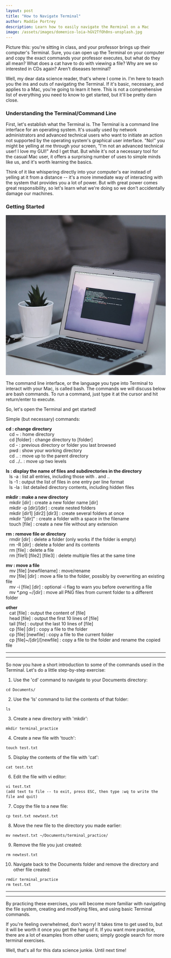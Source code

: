 ```yaml
---
layout: post
title: "How to Navigate Terminal"
author: Maddie Portrey
description: Learn how to easily navigate the Rerminal on a Mac
image: /assets/images/domenico-loia-hGV2TfOh0ns-unsplash.jpg
---
```


Picture this: you're sitting in class, and your professor brings up their computer's Terminal. Sure, you can open up the Terminal on your computer and copy the exact commands your professor executes, but what do they all mean? What does a cat have to do with viewing a file? Why are we so interested in CDs again? Aren't diseases terminal?

Well, my dear data science reader, that's where I come in. I'm here to teach you the ins and outs of navigating the Terminal. If it's basic, necessary, and applies to a Mac, you're going to learn it here. This is not a comprehensive list of everything you need to know to get started, but it'll be pretty darn close.

### Understanding the Terminal/Command Line

First, let's establish what the Terminal is. The Terminal is a command line interface for an operating system. It's usually used by network administrators and advanced technical users who want to initiate an action not supported by the operating system's graphical user interface. "No!" you might be yelling at me through your screen, "I'm not an advanced technical user! I love my GUI!" And I get that. But while it's not a necessary tool for the casual Mac user, it offers a surprising number of uses to simple minds like us, and it's worth learning the basics.

Think of it like whispering directly into your computer's ear instead of yelling at it from a distance -- it's a more immediate way of interacting with the system that provides you a lot of power. But with great power comes great responsibility, so let's learn what we're doing so we don't accidentally damage our machines.

### Getting Started

![Figure](https://raw.githubusercontent.com/maddiekkay/my386blog/main/assets/images/goran-ivos-T8LMIN09-mo-unsplash.jpg)

 The command line interface, or the language you type into Terminal to interact with your Mac, is called bash. The commands we will discuss below are bash commands. To run a command, just type it at the cursor and hit return/enter to execute.

So, let's open the Terminal and get started!

Simple (but necessary) commands:

**cd : change directory**  
&ensp; cd ~ : home directory  
&ensp; cd [folder] : change directory to [folder]  
&ensp; cd - : previous directory or folder you last browsed  
&ensp; pwd : show your working directory  
&ensp; cd .. : move up to the parent directory  
&ensp; cd ../.. : move up two levels  

**ls : display the name of files and subdirectories in the directory**  
&ensp; ls -a : list all entries, including those with . and ..  
&ensp; ls -1 : output the list of files in one entry per line format  
&ensp; ls -la : list detailed directory contents, including hidden files

**mkdir : make a new directory**  
&ensp; mkdir [dir] : create a new folder name [dir]  
&ensp; mkdir -p [dir]/[dir] : create nested folders  
&ensp; mkdir [dir1] [dir2] [dir3] : create several folders at once  
&ensp; mkdir "[dir]" : create a folder with a space in the filename  
&ensp; touch [file] : create a new file without any extension  

**rm : remove file or directory**  
&ensp; rmdir [dir] : delete a folder (only works if the folder is empty)  
&ensp; rm -R [dir] : delete a folder and its contents  
&ensp; rm [file] : delete a file  
&ensp; rm [file1] [file2] [file3] : delete multiple files at the same time  

**mv : move a file**  
&ensp; mv [file] [newfilename] : move/rename  
&ensp; mv [file] [dir] : move a file to the folder, possibly by overwriting an existing file  
&ensp; mv -i [file] [dir] : optional -i flag to warn you before overwriting a file  
&ensp; mv *.png ~/[dir] : move all PNG files from current folder to a different folder  

**other**  
&ensp; cat [file] : output the content of [file]  
&ensp; head [file] : output the first 10 lines of [file]  
&ensp; tail [file] : output the last 10 lines of [file]  
&ensp; cp [file] [dir] : copy a file to the folder  
&ensp; cp [file] [newfile] : copy a file to the current folder  
&ensp; cp [file]~/[dir]/[newfile] : copy a file to the folder and rename the copied file  
  
 - - - -
 - - - -  
  
So now you have a short introduction to some of the commands used in the Terminal. Let's do a little step-by-step exercise:  

1. Use the 'cd' command to navigate to your Documents directory:  
```
cd Documents/
```

2. Use the 'ls' command to list the contents of that folder:  
```
ls
```

3. Create a new directory with 'mkdir':  
```
mkdir terminal_practice
```

4. Create a new file with 'touch':
```
touch test.txt
```

5. Display the contents of the file with 'cat':  
```
cat test.txt
```

6. Edit the file with vi editor:  
```
vi test.txt
(add text to file -- to exit, press ESC, then type :wq to write the file and quit)
```

7. Copy the file to a new file:  
```
cp test.txt newtest.txt
```

8. Move the new file to the directory you made earlier:  
```
mv newtest.txt ~/Documents/terminal_practice/
```

9. Remove the file you just created:  
```
rm newtest.txt
```

10. Navigate back to the Documents folder and remove the directory and other file created:  
```
rmdir terminal_practice
rm test.txt
```
  

____
____
  
  
By practicing these exercises, you will become more familiar with navigating the file system, creating and modifying files, and using basic Terminal commands.  

If you're feeling overwhelmed, don't worry! It takes time to get used to, but it will be worth it once you get the hang of it. If you want more practice, there are a lot of examples from other users; simply google search for more terminal exercises.  

Well, that's all for this data science junkie. Until next time!